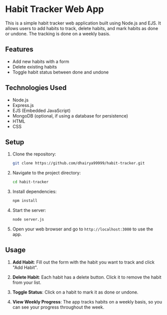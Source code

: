 # Habit Tracker Web App

This is a simple habit tracker web application built using Node.js and EJS. It allows users to add habits to track, delete habits, and mark habits as done or undone. The tracking is done on a weekly basis.

## Features

- Add new habits with a form
- Delete existing habits
- Toggle habit status between done and undone

## Technologies Used

- Node.js
- Express.js
- EJS (Embedded JavaScript)
- MongoDB (optional, if using a database for persistence)
- HTML
- CSS

## Setup

1. Clone the repository:

   ```bash
   git clone https://github.com/dhairya99999/habit-tracker.git
   ```

2. Navigate to the project directory:

   ```bash
   cd habit-tracker
   ```

3. Install dependencies:

   ```bash
   npm install
   ```

4. Start the server:

   ```bash
   node server.js
   ```

5. Open your web browser and go to `http://localhost:3000` to use the app.

## Usage

1. **Add Habit**: Fill out the form with the habit you want to track and click "Add Habit".

2. **Delete Habit**: Each habit has a delete button. Click it to remove the habit from your list.

3. **Toggle Status**: Click on a habit to mark it as done or undone.

4. **View Weekly Progress**: The app tracks habits on a weekly basis, so you can see your progress throughout the week.
